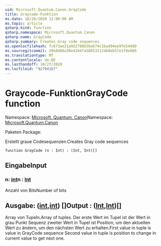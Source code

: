 ```yaml
---
uid: Microsoft.Quantum.Canon.GrayCode
title: Graycode-Funktion
ms.date: 10/26/2020 12:00:00 AM
ms.topic: article
qsharp.kind: function
qsharp.namespace: Microsoft.Quantum.Canon
qsharp.name: GrayCode
qsharp.summary: Creates Gray code sequences
ms.openlocfilehash: fc673ae21a952788b5beb74c1bad94ee9fe54480
ms.sourcegitcommit: 29e0d88a30e4166fa580132124b0eb57e1f0e986
ms.translationtype: MT
ms.contentlocale: de-DE
ms.lasthandoff: 10/27/2020
ms.locfileid: "92704167"
---
```

# <a name="graycode-function"></a><span data-ttu-id="99dcc-102">Graycode-Funktion</span><span class="sxs-lookup"><span data-stu-id="99dcc-102">GrayCode function</span></span>

<span data-ttu-id="99dcc-103">Namespace: [Microsoft. Quantum. Canon](xref:Microsoft.Quantum.Canon)</span><span class="sxs-lookup"><span data-stu-id="99dcc-103">Namespace: [Microsoft.Quantum.Canon](xref:Microsoft.Quantum.Canon)</span></span>

<span data-ttu-id="99dcc-104">Paketen [](https://nuget.org/packages/)</span><span class="sxs-lookup"><span data-stu-id="99dcc-104">Package: [](https://nuget.org/packages/)</span></span>


<span data-ttu-id="99dcc-105">Erstellt graue Codesequenzen.</span><span class="sxs-lookup"><span data-stu-id="99dcc-105">Creates Gray code sequences</span></span>

```qsharp
function GrayCode (n : Int) : (Int, Int)[]
```


## <a name="input"></a><span data-ttu-id="99dcc-106">Eingabe</span><span class="sxs-lookup"><span data-stu-id="99dcc-106">Input</span></span>

### <a name="n--int"></a><span data-ttu-id="99dcc-107">n: [int](xref:microsoft.quantum.lang-ref.int)</span><span class="sxs-lookup"><span data-stu-id="99dcc-107">n : [Int](xref:microsoft.quantum.lang-ref.int)</span></span>

<span data-ttu-id="99dcc-108">Anzahl von Bits</span><span class="sxs-lookup"><span data-stu-id="99dcc-108">Number of bits</span></span>



## <a name="output--intint"></a><span data-ttu-id="99dcc-109">Ausgabe: ([int](xref:microsoft.quantum.lang-ref.int),[int](xref:microsoft.quantum.lang-ref.int)) []</span><span class="sxs-lookup"><span data-stu-id="99dcc-109">Output : ([Int](xref:microsoft.quantum.lang-ref.int),[Int](xref:microsoft.quantum.lang-ref.int))[]</span></span>

<span data-ttu-id="99dcc-110">Array von Tupeln.</span><span class="sxs-lookup"><span data-stu-id="99dcc-110">Array of tuples.</span></span> <span data-ttu-id="99dcc-111">Der erste Wert im Tupel ist der Wert in grau Punkt Sequenz zweiter Wert in Tupel ist Position, um den aktuellen Wert zu ändern, um den nächsten Wert zu erhalten.</span><span class="sxs-lookup"><span data-stu-id="99dcc-111">First value in tuple is value in GrayCode sequence Second value in tuple is position to change in current value to get next one.</span></span>